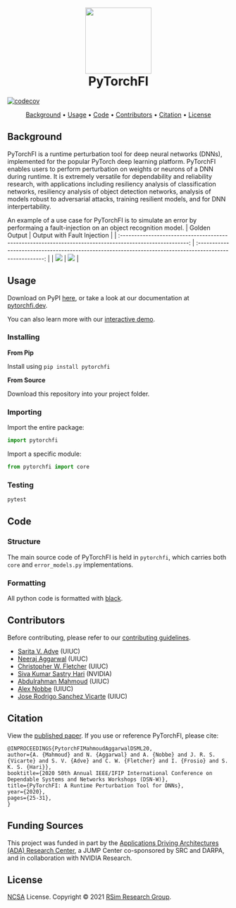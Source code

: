 <h1 align="center">
  <a href="https://pytorchfi.dev/"><img src="https://user-images.githubusercontent.com/7104017/75485879-22e79400-5971-11ea-9376-2d898034c23a.png" width="150"></a>
  <br/>
    PyTorchFI
  </br>
</h1>

[![codecov](https://codecov.io/gh/divadnauj-GB/pytorchfi_SC/branch/main/graph/badge.svg?token=WETJBPMAUN)](https://codecov.io/gh/divadnauj-GB/pytorchfi_SC)

<p align="center">
  <a href="#background">Background</a> •
  <a href="#usage">Usage</a> •
  <a href="#code">Code</a> •
  <a href="#contributors">Contributors</a> •
  <a href="#citation">Citation</a> •
  <a href="#license">License</a>
</p>

## Background

PyTorchFI is a runtime perturbation tool for deep neural networks (DNNs), implemented for the popular PyTorch deep learning platform. PyTorchFI enables users to perform perturbation on weights or neurons of a DNN during runtime. It is extremely versatile for dependability and reliability research, with applications including resiliency analysis of classification networks, resiliency analysis of object detection networks, analysis of models robust to adversarial attacks, training resilient models, and for DNN interpertability.

An example of a use case for PyTorchFI is to simulate an error by performaing a fault-injection on an object recognition model.
|                                              Golden Output                                               |                                       Output with Fault Injection                                        |
| :------------------------------------------------------------------------------------------------------: | :------------------------------------------------------------------------------------------------------: |
| ![](https://user-images.githubusercontent.com/7104017/85642872-7fb93980-b647-11ea-8717-8d16cb1c35b3.jpg) | ![](https://user-images.githubusercontent.com/7104017/85642867-7def7600-b647-11ea-89b9-570278c22101.jpg) |

## Usage

Download on PyPI [here](https://pypi.org/project/pytorchfi/), or take a look at our documentation at [pytorchfi.dev](https://pytorchfi.dev/).

You can also learn more with our [interactive demo](https://colab.research.google.com/drive/1BMB4LbsTU_K_YXUFzRyfIynpGu5Yhr1Y).


### Installing

**From Pip**

Install using `pip install pytorchfi`

**From Source**

Download this repository into your project folder.

### Importing

Import the entire package:

```python
import pytorchfi
```

Import a specific module:

```python
from pytorchfi import core
```

### Testing

```bash
pytest
```

## Code

### Structure

The main source code of PyTorchFI is held in `pytorchfi`, which carries both `core` and `error_models.py` implementations.

### Formatting

All python code is formatted with [black](https://black.readthedocs.io/en/stable/).

## Contributors

Before contributing, please refer to our [contributing guidelines](https://github.com/pytorchfi/pytorchfi/blob/master/CONTRIBUTING.md).

- [Sarita V. Adve](http://sadve.cs.illinois.edu/) (UIUC)
- [Neeraj Aggarwal](https://neerajaggarwal.com) (UIUC)
- [Christopher W. Fletcher](http://cwfletcher.net/) (UIUC)
- [Siva Kumar Sastry Hari](https://research.nvidia.com/person/siva-hari) (NVIDIA)
- [Abdulrahman Mahmoud](http://amahmou2.web.engr.illinois.edu/) (UIUC)
- [Alex Nobbe](https://github.com/Alexn99) (UIUC)
- [Jose Rodrigo Sanchez Vicarte](https://jose-sv.github.io/) (UIUC)

## Citation

View the [published paper](http://rsim.cs.illinois.edu/Pubs/20-DSML-PyTorchFI.pdf). If you use or reference PyTorchFI, please cite:

```
@INPROCEEDINGS{PytorchFIMahmoudAggarwalDSML20,
author={A. {Mahmoud} and N. {Aggarwal} and A. {Nobbe} and J. R. S. {Vicarte} and S. V. {Adve} and C. W. {Fletcher} and I. {Frosio} and S. K. S. {Hari}},
booktitle={2020 50th Annual IEEE/IFIP International Conference on Dependable Systems and Networks Workshops (DSN-W)},
title={PyTorchFI: A Runtime Perturbation Tool for DNNs},
year={2020},
pages={25-31},
}
```

## Funding Sources

This project was funded in part by the [Applications Driving Architectures (ADA) Research Center](https://adacenter.org/), a JUMP Center co-sponsored by SRC and DARPA, and in collaboration with NVIDIA Research.

## License

[NCSA](https://opensource.org/licenses/NCSA) License. Copyright © 2021 [RSim Research Group](http://rsim.cs.uiuc.edu/).
